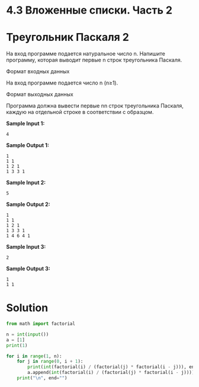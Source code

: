 # 4.3 Вложенные списки. Часть 2

# Треугольник Паскаля 2

На вход программе подается натуральное число n. Напишите программу, которая выводит первые n строк треугольника Паскаля.

Формат входных данных

На вход программе подается число n (n≥1).

Формат выходных данных

Программа должна вывести первые nn строк треугольника Паскаля, каждую на отдельной строке в соответствии с образцом.

**Sample Input 1:**

```
4
```

**Sample Output 1:**

```
1
1 1
1 2 1
1 3 3 1
```

**Sample Input 2:**

```
5
```

**Sample Output 2:**

```
1
1 1
1 2 1
1 3 3 1
1 4 6 4 1
```

**Sample Input 3:**

```
2
```

**Sample Output 3:**

```
1
1 1
```

# Solution

```python
from math import factorial

n = int(input())
a = [1]
print(1)

for i in range(1, n):
    for j in range(0, i + 1):
        print(int(factorial(i) / (factorial(j) * factorial(i - j))), end=" ")
        a.append(int(factorial(i) / (factorial(j) * factorial(i - j))))
    print("\n", end="")
```